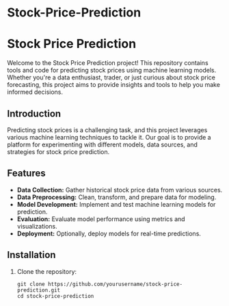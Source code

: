 # Stock-Price-Prediction
# Stock Price Prediction

Welcome to the Stock Price Prediction project! This repository contains tools and code for predicting stock prices using machine learning models. Whether you're a data enthusiast, trader, or just curious about stock price forecasting, this project aims to provide insights and tools to help you make informed decisions.


## Introduction

Predicting stock prices is a challenging task, and this project leverages various machine learning techniques to tackle it. Our goal is to provide a platform for experimenting with different models, data sources, and strategies for stock price prediction.

## Features

- **Data Collection:** Gather historical stock price data from various sources.
- **Data Preprocessing:** Clean, transform, and prepare data for modeling.
- **Model Development:** Implement and test machine learning models for prediction.
- **Evaluation:** Evaluate model performance using metrics and visualizations.
- **Deployment:** Optionally, deploy models for real-time predictions.

## Installation

1. Clone the repository:
   ```shell
   git clone https://github.com/yourusername/stock-price-prediction.git
   cd stock-price-prediction
   

